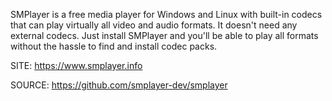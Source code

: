
 SMPlayer is a free media player for Windows and Linux with 
 built-in codecs that can play virtually all video and audio 
 formats. It doesn't need any external codecs. Just install 
 SMPlayer and you'll be able to play all formats without the 
 hassle to find and install codec packs.
 
 SITE: https://www.smplayer.info

 SOURCE: https://github.com/smplayer-dev/smplayer
